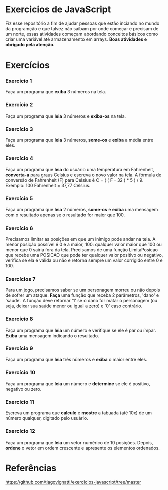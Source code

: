 # Exercicios de JavaScript

Fiz esse repositório a fim de ajudar pessoas que estão inciando no mundo da programção e que talvez não saibam por onde começar e precisam de um norte, essas atividades começam abordando conceitos básicos como criar uma variável até armazenamento em arrays. **Boas atividades e obrigado pela atenção.**

# Exercícios

### Exercício 1
Faça um programa que **exiba** 3 números na tela.

### Exercício 2
Faça um programa que **leia** 3 números e **exiba-os** na tela.

### Exercício 3
Faça um programa que **leia** 3 números, **some-os** e **exiba** a média entre eles.

### Exercício 4
Faça um programa que **leia** do usuário uma temperatura em Fahrenheit, **converta-a** para graus Celsius e escreva o novo valor na tela. A fórmula de conversão de Fahrenheit (F) para Celsius é C = ( ( F - 32 ) * 5 ) / 9. Exemplo: 100 Fahrenheit = 37,77 Celsius.

### Exercício 5
Faça um programa que **leia** 2 números, **some-os** e **exiba** uma mensagem com o resultado apenas se o resultado for maior que 100.

### Exercício 6
Precisamos limitar as posições em que um inimigo pode andar na tela. A menor posição possível é 0 e a maior, 100: qualquer valor maior que 100 ou menor que 0 sairia fora da tela. Precisamos de uma função LimitaPosicao que recebe uma POSICAO que pode ter qualquer valor positivo ou negativo, verifica se ela é válida ou não e retorna sempre um valor corrigido entre 0 e 100.

### Exercícios 7
Para um jogo, precisamos saber se um personagem morreu ou não depois de sofrer um ataque. **Faça** uma função que receba 2 parâmetros, 'dano' e 'saude'. A função deve retornar '1' se o dano for matar o personagem (ou seja, deixar sua saúde menor ou igual a zero) e '0' caso contrário.

### Exercício 8
Faça um programa que **leia** um número e verifique se ele é par ou ímpar. **Exiba** uma mensagem indicando o resultado.

### Exercício 9
Faça um programa que **leia** três números e **exiba** o maior entre eles.

### Exercício 10
Faça um programa que **leia** um número e **determine** se ele é positivo, negativo ou zero.

### Exercício 11
Escreva um programa que **calcule** e **mostre** a tabuada (até 10x) de um número qualquer, digitado pelo usuário.

### Exercício 12
Faça um programa que **leia** um vetor numérico de 10 posições. Depois, **ordene** o vetor em ordem crescente e apresente os elementos ordenados.

# Referências
https://github.com/tiagovignatti/exercicios-javascript/tree/master


